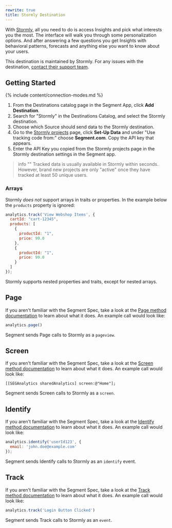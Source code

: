 ```yaml
---
rewrite: true
title: Stormly Destination
---
```


With [Stormly](https://www.stormly.com/?utm_source=segmentio&utm_medium=docs&utm_campaign=partners), all you need to do is access Insights and pick what interests you the most. The interface will walk you through some personalization options. And after answering a few questions you get Insights with behavioral patterns, forecasts and anything else you want to know about your users.

This destination is maintained by Stormly. For any issues with the destination, [contact their support team](mailto:support@stormly.com).

## Getting Started

{% include content/connection-modes.md %}

1. From the Destinations catalog page in the Segment App, click **Add Destination**.
2. Search for "Stormly" in the Destinations Catalog, and select the Stormly destination.
3. Choose which Source should send data to the Stormly destination.
4. Go to the [Stormly projects](https://www.stormly.com/projects) page, click **Set-Up Data** and under "Use tracking code from:" choose **Segment.com**. Copy the API key that appears.
5. Enter the API Key you copied from the Stormly projects page in the Stormly destination settings in the Segment app.

> info ""
> Tracked data is usually available in Stormly within seconds. However, brand new projects are only  "active" once they have tracked at least 50 unique users.

### Arrays

Stormly _does not_ support arrays in traits or properties. In the example below the `products` property is ignored:

```js
analytics.track('View Webshop Items', {
  cartId: "cart-12345",
  products: [
    {
      productId: "1",
      price: 99.0
    },
    {
      productId: "1",
      price: 99.0
    }
  ]
});
```

Stormly supports nested properties and traits, except for nested arrays.

## Page

If you aren't familiar with the Segment Spec, take a look at the [Page method documentation](https://segment.com/docs/connections/spec/page/) to learn about what it does. An example call would look like:

```js
analytics.page()
```

Segment sends Page calls to Stormly as a `pageview`.


## Screen

If you aren't familiar with the Segment Spec, take a look at the [Screen method documentation](https://segment.com/docs/connections/spec/screen/) to learn about what it does. An example call would look like:

```obj-c
[[SEGAnalytics sharedAnalytics] screen:@"Home"];
```

Segment sends Screen calls to Stormly as a `screen`.


## Identify

If you aren't familiar with the Segment Spec, take a look at the [Identify method documentation](https://segment.com/docs/connections/spec/identify/) to learn about what it does. An example call would look like:

```js
analytics.identify('userId123', {
  email: 'john.doe@example.com'
});
```

Segment sends Identify calls to Stormly as an `identify` event.


## Track

If you aren't familiar with the Segment Spec, take a look at the [Track method documentation](https://segment.com/docs/connections/spec/track/) to learn about what it does. An example call would look like:

```js
analytics.track('Login Button Clicked')
```

Segment sends Track calls to Stormly as an `event`.
